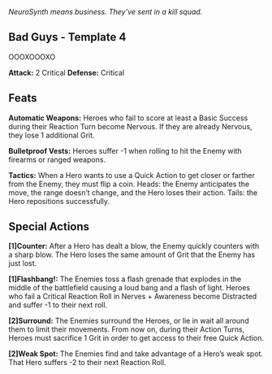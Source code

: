 *NeuroSynth means business. They've sent in a kill squad.*
## Bad Guys - Template 4
OOOXOOOXO

**Attack:** 2 Critical
**Defense:** Critical
## Feats
**Automatic Weapons:** Heroes who fail to score at least a Basic Success during their Reaction Turn become Nervous. If they are already Nervous, they lose 1 additional Grit.

**Bulletproof Vests:** Heroes suffer -1 when rolling to hit the Enemy with firearms or ranged weapons.

**Tactics:** When a Hero wants to use a Quick Action to get closer or farther from the Enemy, they must flip a coin. Heads: the Enemy anticipates the move, the range doesn’t change, and the Hero loses their action. Tails: the Hero repositions successfully.
## Special Actions
**\[1]Counter:** After a Hero has dealt a blow, the Enemy quickly counters with a sharp blow. The Hero loses the same amount of Grit that the Enemy has just lost.

**\[1]Flashbang!:** The Enemies toss a flash grenade that explodes in the middle of the battlefield
causing a loud bang and a flash of light. Heroes who fail a Critical Reaction Roll in Nerves + Awareness become Distracted and suffer -1 to their next roll.

**\[2]Surround:** The Enemies surround the Heroes, or lie in wait all around them to limit
their movements. From now on, during their Action Turns, Heroes must sacrifice 1 Grit in order to get access to their free Quick Action.

**\[2]Weak Spot:** The Enemies find and take advantage of a Hero’s weak spot. That Hero suffers -2 to their next Reaction Roll.